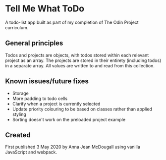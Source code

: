 # Tell Me What ToDo

A todo-list app built as part of my completion of The Odin Project curriculum.

## General principles

Todos and projects are objects, with todos stored within each relevant project as an array. The projects are stored in their entirety (including todos) in a separate array. All values are written to and read from this collection. 

## Known issues/future fixes

- Storage
- More padding to todo cells
- Clarify when a project is currently selected
- Update priority colouring to be based on classes rather than applied styling
- Sorting doesn't work on the preloaded project example

## Created

First published 3 May 2020 by Anna Jean McDougall using vanilla JavaScript and webpack.
